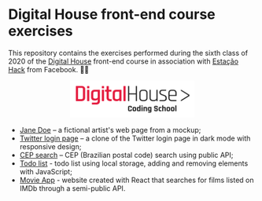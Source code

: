 # Digital House front-end course exercises

This repository contains the exercises performed during the sixth class of 2020 of the [Digital House](https://www.digitalhouse.com/) front-end course in association with [Estação Hack](https://estacaohack.fb.com/) from Facebook. :student:

<p align="center">
  <img src="./logo-DH.png" width="50%">
</p>

- [Jane Doe](https://dh-artist-jane-doe.netlify.app) – a fictional artist's web page from a mockup;
- [Twitter login page](https://dh-twitter-login.netlify.app/) – a clone of the Twitter login page in dark mode with responsive design;
- [CEP search](https://dh-cep-search.netlify.app) – CEP (Brazilian postal code) search using public API;
- [Todo list](https://dh-todo-list.netlify.app) - todo list using local storage, adding and removing elements with JavaScript;
- [Movie App](https://dh-movie-app.netlify.app) - website created with React that searches for films listed on IMDb through a semi-public API.
